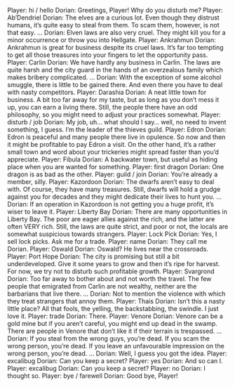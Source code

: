 Player: hi / hello
Dorian: Greetings, Player! Why do you disturb me? 
Player: Ab’Dendriel
Dorian: The elves are a curious lot. Even though they distrust humans, it’s quite easy to steal from them. To scam them, however, is not that easy. …
Dorian: Elven laws are also very cruel. They might kill you for a minor occurrence or throw you into Hellgate.
Player: Ankrahmun
Dorian: Ankrahmun is great for business despite its cruel laws. It’s far too tempting to get all those treasures into your fingers to let the opportunity pass.
Player: Carlin
Dorian: We have hardly any business in Carlin. The laws are quite harsh and the city guard in the hands of an overzealous family which makes bribery complicated. …
Dorian: With the exception of some alcohol smuggle, there is little to be gained there. And even there you have to deal with nasty competitors.
Player: Darashia
Dorian: A neat little town for business. A bit too far away for my taste, but as long as you don’t mess it up, you can earn a living there. Still, the people there have an odd philosophy, so you might need to adjust your practices somewhat.
Player: disturb / job
Dorian: My job, uh… what should I say… well, no need to invent something, I guess. I’m the leader of the thieves guild.
Player: Edron
Dorian: Edron is peaceful and many people there live in opulence. So now and then it might be profitable to pay Edron a visit. On the other hand, it’s a rather small town and word about your trickeries might spread faster than you’d appreciate.
Player: Fibula
Dorian: A backwater town, but useful as hiding place when you are wanted for something.
Player: first dragon
Dorian: One dragon is as bad as the other.
Player: guild / join
Dorian: You’re already a member, silly.
Player: Kazordoon
Dorian: The dwarfs aren’t easy to deal with. Of course, they have many treasures. Still, dwarfs will hold a grudge against you for decades and they might dedicate their lives to hunt you. …
Dorian: If an operation in Kazordoon is not getting you a huge profit, it’s wiser to leave it.
Player: Liberty Bay
Dorian: There are many opportunities in Liberty Bay. The poor are eager allies against the rich, and the latter are often VERY rich. Still, the laws are quite strict, and poor or not, the locals are somewhat suspicious towards strangers.
Player: Lock Pick
Dorian: Yes, I sell lock picks. Ask me for a trade.
Player: name
Dorian: They call me Dorian.
Player: Oswald
Dorian: Oswald? He lives near the crossroads.
Player: Port Hope
Dorian: The city is promising but still a bit underdeveloped. Give it some years to grow and then it’s ripe for harvest. For now, we try not to disturb such profitable growth.
Player: Svargrond
Dorian: Too far away to bother about and not worth the travel. The few people that emigrated from Carlin are not wealthy, neither are the barbarians that live there. …
Dorian: Not to mention the violence with which they treat strangers that annoy them.
Player: Thais
Dorian: Isn’t this a nasty little place? All that fools, the yelling, the backstabbing, the swindle. I just love it.
Player: trade
Dorian: There.
Player: Venore
Dorian: Venore can be a gold mine but if you aren’t careful, you might end up dead in the swamp. There are people in Venore that don’t like it if their terrain is trespassed. …
Dorian: If you steal from the wrong guys, you’re dead. If you scam the wrong person, you’re dead. If you leave an unfavourable impression on the wrong person, you’re dead. …
Dorian: Well, I guess you got the idea.
Player: excalibug
Dorian: Can you keep a secret?
Player: yes
Dorian: And so can I.
Player: excalibug
Dorian: Can you keep a secret?
Player: no
Dorian: I thought so.
Player: bye / farewell
Dorian: Good bye, Player!